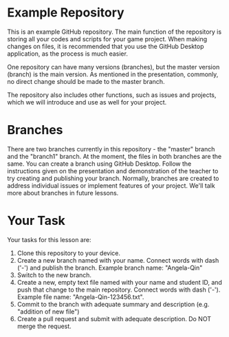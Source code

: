 # Example Repository
This is an example GitHub repository. The main function of the repository is storing all your codes and scripts for your game project. When making changes on files, it is recommended that you use the GitHub Desktop application, as the process is much easier. 

One repository can have many versions (branches), but the master version (branch) is the main version. As mentioned in the presentation, commonly, no direct change should be made to the master branch. 

The repository also includes other functions, such as issues and projects, which we will introduce and use as well for your project. 

# Branches
There are two branches currently in this repository - the "master" branch and the "branch1" branch. At the moment, the files in both branches are the same. 
You can create a branch using GitHub Desktop. Follow the instructions given on the presentation and demonstration of the teacher to try creating and publishing your branch.
Normally, branches are created to address individual issues or implement features of your project. We'll talk more about branches in future lessons.

# Your Task
Your tasks for this lesson are:
1. Clone this repository to your device.
2. Create a new branch named with your name. Connect words with dash ('-') and publish the branch. 
Example branch name: "Angela-Qin"
3. Switch to the new branch. 
4. Create a new, empty text file named with your name and student ID, and push that change to the main repository. Connect words with dash ('-').
Example file name: "Angela-Qin-123456.txt". 
5. Commit to the branch with adequate summary and description (e.g. "addition of new file")
6. Create a pull request and submit with adequate description. Do NOT merge the request. 
